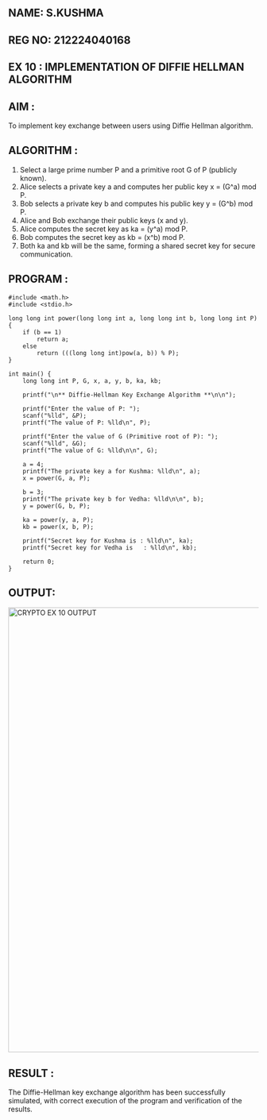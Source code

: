 ## NAME: S.KUSHMA
## REG NO: 212224040168

## EX 10 : IMPLEMENTATION OF DIFFIE HELLMAN ALGORITHM

## AIM :
To implement key exchange between users using Diffie Hellman algorithm.

## ALGORITHM :
1.	Select a large prime number P and a primitive root G of P (publicly known).
2.	Alice selects a private key a and computes her public key x = (G^a) mod P.
3.	Bob selects a private key b and computes his public key y = (G^b) mod P.
4.	Alice and Bob exchange their public keys (x and y).
5.	Alice computes the secret key as ka = (y^a) mod P.
6.	Bob computes the secret key as kb = (x^b) mod P.
7.	Both ka and kb will be the same, forming a shared secret key for secure communication.


## PROGRAM :
```
#include <math.h>
#include <stdio.h>

long long int power(long long int a, long long int b, long long int P) {
    if (b == 1)
        return a;
    else
        return (((long long int)pow(a, b)) % P);
}

int main() {
    long long int P, G, x, a, y, b, ka, kb;

    printf("\n** Diffie-Hellman Key Exchange Algorithm **\n\n");

    printf("Enter the value of P: ");
    scanf("%lld", &P);
    printf("The value of P: %lld\n", P);

    printf("Enter the value of G (Primitive root of P): ");
    scanf("%lld", &G);
    printf("The value of G: %lld\n\n", G);

    a = 4;
    printf("The private key a for Kushma: %lld\n", a);
    x = power(G, a, P);

    b = 3;
    printf("The private key b for Vedha: %lld\n\n", b);
    y = power(G, b, P);

    ka = power(y, a, P);
    kb = power(x, b, P);

    printf("Secret key for Kushma is : %lld\n", ka);
    printf("Secret key for Vedha is   : %lld\n", kb);

    return 0;
}
```

## OUTPUT:
<img width="823" height="896" alt="CRYPTO EX 10 OUTPUT" src="https://github.com/user-attachments/assets/d03d9f8c-4b47-415b-9037-d2f582a5d9b8" />

## RESULT :
The Diffie-Hellman key exchange algorithm has been successfully simulated, with correct execution	of	the	program	and	verification	of	the	results.
